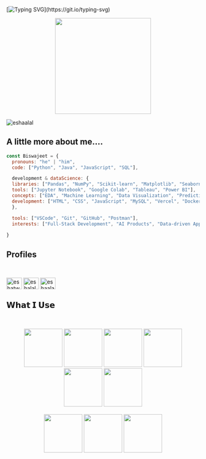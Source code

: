 [![Typing SVG](https://readme-typing-svg.herokuapp.com?font=Architects+Daughter&color=FFFFFF&size=30&lines=Hey!+It's+Biswajeet!;I'm+a+learning+developer...)](https://git.io/typing-svg)


<p align="center">
  <img width="250" src="https://media.giphy.com/media/v1.Y2lkPTc5MGI3NjExMTZyeTdjNnk2ejlqbjF1cmtydzE0b3cwbXVubjY3bmU3eXc3ZzdybyZlcD12MV9pbnRlcm5hbF9naWZfYnlfaWQmY3Q9cw/JBSQu6cuMoBZMC6daR/giphy.gif">
</p>
<p align="left"> <img src="https://komarev.com/ghpvc/?username=eshaalal&label=Profile%20views&color=0e75b6&style=flat" alt="eshaalal" /> </p>


## A little more about me.... 
```javascript
const Biswajeet = {
  pronouns: "he" | "him",
  code: ["Python", "Java", "JavaScript", "SQL"],

  development & dataScience: {
  libraries: ["Pandas", "NumPy", "Scikit-learn", "Matplotlib", "Seaborn", "TensorFlow"],
  tools: ["Jupyter Notebook", "Google Colab", "Tableau", "Power BI"],
  concepts: ["EDA", "Machine Learning", "Data Visualization", "Predictive Modeling", "Recommendation Systems"],
  development: ["HTML", "CSS", "JavaScript", "MySQL", "Vercel", "Docker"]
  },

  tools: ["VSCode", "Git", "GitHub", "Postman"],
  interests: ["Full-Stack Development", "AI Products", "Data-driven Applications"]
  
}
```

## Profiles 
<br>
<p align="left">
<a href="https://x.com/BiswajeetYadavv" target="blank"><img align="center" src="https://raw.githubusercontent.com/rahuldkjain/github-profile-readme-generator/master/src/images/icons/Social/twitter.svg" alt="eshatwt" height="30" width="40" /></a>
<a href="https://instagram.com/biswajeetyadavv" target="blank"><img align="center" src="https://raw.githubusercontent.com/rahuldkjain/github-profile-readme-generator/master/src/images/icons/Social/instagram.svg" alt="eshalal._" height="30" width="40" /></a>
<a href="https://leetcode.com/u/biswajeetyadavv/" target="blank"><img align="center" src="https://raw.githubusercontent.com/rahuldkjain/github-profile-readme-generator/master/src/images/icons/Social/leet-code.svg" alt="eshaalal" height="30" width="40" /></a>

</p>


## 𝗪𝗵𝗮𝘁 𝗜 𝗨𝘀𝗲

<br>
<p align="center">
  <img src="https://media0.giphy.com/media/v1.Y2lkPTc5MGI3NjExZngyNm83ZGhlODh5MDVreW1yNHdqbTY2MDV4Y2YzZ2FjbThteXR2ZSZlcD12MV9zdGlja2Vyc19zZWFyY2gmY3Q9cw/LMt9638dO8dftAjtco/200.webp" width="100">
  <img src="https://media3.giphy.com/media/ln7z2eWriiQAllfVcn/200w.webp" width="100">
   <img src="https://media.giphy.com/media/kH6CqYiquZawmU1HI6/giphy.gif" width="100" height="100">
   <img src="https://media.giphy.com/media/du3J3cXyzhj75IOgvA/giphy.gif" width="100">
   <img src="https://i.giphy.com/media/IdyAQJVN2kVPNUrojM/200.webp" width="100">
   <img src="https://media1.giphy.com/media/v1.Y2lkPTc5MGI3NjExbWd3MHdobzZ0bnByMWV2c2Voc3E1OXdzb21pZ3Y0ZW05MjdwcmRmZiZlcD12MV9pbnRlcm5hbF9naWZfYnlfaWQmY3Q9cw/wThxaAsv4p9CjJOTsO/giphy.gif" width= "100"><br><br>
      
  <img src="https://media3.giphy.com/media/v1.Y2lkPTc5MGI3NjExdTJycTF0a21yenp1OGE2N2xoamVhbGFsMGpiMm9zc20xdnc4MDlnMiZlcD12MV9zdGlja2Vyc19zZWFyY2gmY3Q9cw/EK5nB6wQKKN86j7GWx/giphy.webp" width="100" height="100">
  <img src="https://media1.giphy.com/media/v1.Y2lkPTc5MGI3NjExZzMybHZ3YnFieDFtbmlvd2QwdW82d2JhYWpwamZ3N292NWI5a285ZSZlcD12MV9zdGlja2Vyc19zZWFyY2gmY3Q9cw/mfXF1iNaiNSuaDf4mi/200.webp" width="100" height="100">
  <img src="https://media.giphy.com/media/v1.Y2lkPTc5MGI3NjExZWNkMTRmYjZjZWRlNzlhMGUxYmM5YTkyZmM2YWNiMzdhODVmN2Q4MSZlcD12MV91c2VyX2Zhdm9yaXRlcyZjdD1z/JqDcpPX8vWahUny0pE/giphy.gif" width="100" height="100">
 
   



  <br>
</p>
<br>
<br>














